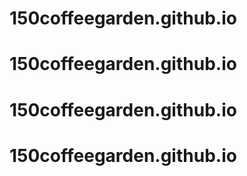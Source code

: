 # 150coffeegarden.github.io
# 150coffeegarden.github.io
# 150coffeegarden.github.io
# 150coffeegarden.github.io

